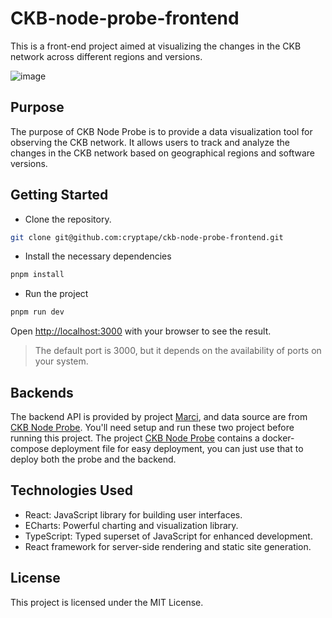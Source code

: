 # CKB-node-probe-frontend

This is a front-end project aimed at visualizing the changes in the CKB network across different regions and versions.

![image](https://github.com/cryptape/ckb-node-probe-frontend/assets/11926244/44efd5fc-b936-4894-a011-ac2909c3b1dd)



## Purpose

The purpose of CKB Node Probe is to provide a data visualization tool for observing the CKB network.  It allows users to track and analyze the changes in the CKB network based on geographical regions and software versions.

## Getting Started

- Clone the repository.
```bash
git clone git@github.com:cryptape/ckb-node-probe-frontend.git
```

- Install the necessary dependencies

```bash
pnpm install
```

- Run the project

```bash
pnpm run dev
```

Open [http://localhost:3000](http://localhost:3000) with your browser to see the result.
> The default port is 3000, but it depends on the availability of ports on your system.

## Backends

The backend API is provided by project [Marci](https://github.com/cryptape/Marci), and data source are from [CKB Node Probe](https://github.com/cryptape/ckb-node-probe). You'll need setup and run these two project before running this project. The project [CKB Node Probe](https://github.com/cryptape/ckb-node-probe) contains a docker-compose deployment file for easy deployment, you can just use that to deploy both the probe and the backend.

## Technologies Used
- React: JavaScript library for building user interfaces.
- ECharts: Powerful charting and visualization library.
- TypeScript: Typed superset of JavaScript for enhanced development.
- React framework for server-side rendering and static site generation.

## License
This project is licensed under the MIT License.

